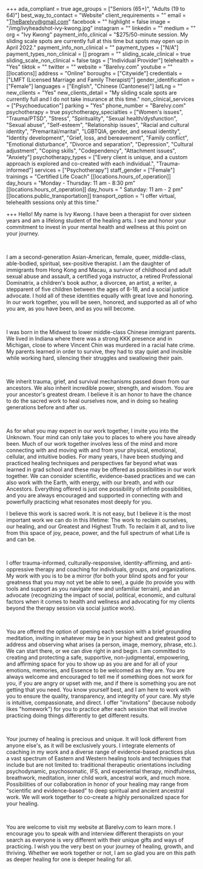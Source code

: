 +++
ada_compliant = true
age_groups = ["Seniors (65+)", "Adults (19 to 64)"]
best_way_to_contact = "Website"
client_requirements = ""
email = "TheBareIvy@gmail.com"
facebook = ""
highlight = false
image = "/img/ivyheadshot-ivy-kwong.jpg"
instagram = ""
linkedin = ""
medium = ""
org = "Ivy Kwong"
payment_info_clinical = "$275/50-minute session. My sliding scale spots are currently full at this time but spots may open up in April 2022."
payment_info_non_clinical = ""
payment_types = ["N/A"]
payment_types_non_clinical = []
program = ""
sliding_scale_clinical = true
sliding_scale_non_clinical = false
tags = ["Individual Provider"]
telehealth = "Yes"
tiktok = ""
twitter = ""
website = "BareIvy.com"
youtube = ""
[[locations]]
address = "Online"
boroughs = ["Citywide"]
credentials = ["LMFT (Licensed Marriage and Family Therapist)"]
gender_identification = ["Female"]
languages = ["English", "Chinese (Cantonese)"]
latLng = ""
new_clients = "Yes"
new_clients_detail = "My sliding scale spots are currently full and I do not take insurance at this time."
non_clinical_services = ["Psychoeducation"]
parking = "Yes"
phone_number = "BareIvy.com"
psychotherapy = true
psychotherapy_specialties = ["Women's issues", "Trauma/PTSD", "Stress", "Spirituality", "Sexual health/dysfunction", "Sexual abuse", "Self-esteem", "Relationship issues", "Racial and cultural identity", "Premarital/marital", "LGBTQIA, gender, and sexual identity", "Identity development", "Grief, loss, and bereavement", "Family conflict", "Emotional disturbance", "Divorce and separation", "Depression", "Cultural adjustment", "Coping skills", "Codependency", "Attachment issues", "Anxiety"]
psychotherapy_types = ["Every client is unique, and a custom approach is explored and co-created with each individual.", "Trauma-informed"]
services = ["Psychotherapy"]
staff_gender = ["Female"]
trainings = "Certified Life Coach"
[[locations.hours_of_operation]]
day_hours = "Monday - Thursday: 11 am - 8:30 pm"
[[locations.hours_of_operation]]
day_hours = " Saturday: 11 am - 2 pm"
[[locations.public_transportation]]
transport_option = "I offer virtual, telehealth sessions only at this time."

+++
Hello! My name is Ivy Kwong. I have been a therapist for over sixteen years and am a lifelong student of the healing arts. I see and honor your commitment to invest in your mental health and wellness at this point on your journey.

<br>

I am a second-generation Asian-American, female, queer, middle-class, able-bodied, spiritual, sex-positive therapist. I am the daughter of immigrants from Hong Kong and Macau, a survivor of childhood and adult sexual abuse and assault, a certified yoga instructor, a retired Professional Dominatrix, a children's book author, a divorcee, an artist, a writer, a stepparent of five children between the ages of 8-18, and a social justice advocate. I hold all of these identities equally with great love and honoring. In our work together, you will be seen, honored, and supported as all of who you are, as you have been, and as you will become.

<br>

I was born in the Midwest to lower middle-class Chinese immigrant parents. We lived in Indiana where there was a strong KKK presence and in Michigan, close to where Vincent Chin was murdered in a racial hate crime. My parents learned in order to survive, they had to stay quiet and invisible while working hard, silencing their struggles and swallowing their pain.

<br>

We inherit trauma, grief, and survival mechanisms passed down from our ancestors. We also inherit incredible power, strength, and wisdom. You are your ancestor's greatest dream. I believe it is an honor to have the chance to do the sacred work to heal ourselves now, and in doing so healing generations before and after us.

<br>

As for what you may expect in our work together, I invite you into the Unknown. Your mind can only take you to places to where you have already been. Much of our work together involves less of the mind and more connecting with and moving with and from your physical, emotional, cellular, and intuitive bodies. For many years, I have been studying and practiced healing techniques and perspectives far beyond what was learned in grad school and these may be offered as possibilities in our work together. We can consider scientific, evidence-based practices and we can also work with the Earth, with energy, with our breath, and with our Ancestors. Everything offered is just one possibility of infinite possibilities, and you are always encouraged and supported in connecting with and powerfully practicing what resonates most deeply for you.

I believe this work is sacred work. It is not easy, but I believe it is the most important work we can do in this lifetime: The work to reclaim ourselves, our healing, and our Greatest and Highest Truth. To reclaim it all, and to live from this space of joy, peace, power, and the full spectrum of what Life is and can be.

<br>

I offer trauma-informed, culturally-responsive, identity-affirming, and anti-oppressive therapy and coaching for individuals, groups, and organizations. My work with you is to be a mirror (for both your blind spots and for your greatness that you may not yet be able to see), a guide (to provide you with tools and support as you navigate new and unfamiliar terrain), and an advocate (recognizing the impact of social, political, economic, and cultural factors when it comes to health and wellness and advocating for my clients beyond the therapy session via social justice work).

<br>

You are offered the option of opening each session with a brief grounding meditation, inviting in whatever may be in your highest and greatest good to address and observing what arises (a person, image, memory, phrase, etc.). We can start there, or we can dive right in and begin. I am committed to creating and protecting a safe, supportive, non-judgmental, empowering, and affirming space for you to show up as you are and for all of your emotions, memories, and Essence to be welcomed as they are. You are always welcome and encouraged to tell me if something does not work for you, if you are angry or upset with me, and if there is something you are not getting that you need. You know yourself best, and I am here to work with you to ensure the quality, transparency, and integrity of your care. My style is intuitive, compassionate, and direct. I offer "invitations" (because nobody likes "homework") for you to practice after each session that will involve practicing doing things differently to get different results.

<br>

Your journey of healing is precious and unique. It will look different from anyone else's, as it will be exclusively yours. I integrate elements of coaching in my work and a diverse range of evidence-based practices plus a vast spectrum of Eastern and Western healing tools and techniques that include but are not limited to: traditional therapeutic orientations including psychodynamic, psychosomatic, IFS, and experiential therapy, mindfulness, breathwork, meditation, inner child work, ancestral work, and much more. Possibilities of our collaboration in honor of your healing may range from "scientific and evidence-based" to deep spiritual and ancient ancestral work. We will work together to co-create a highly personalized space for your healing.

<br>

You are welcome to visit my website at BareIvy.com to learn more. I encourage you to speak with and interview different therapists on your search as everyone is very different with their unique gifts and ways of practicing. I wish you the very best on your journey of healing, growth, and thriving. Whether we work together or not, I am so glad you are on this path as deeper healing for one is deeper healing for all.